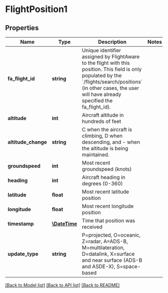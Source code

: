 # FlightPosition1

## Properties
Name | Type | Description | Notes
------------ | ------------- | ------------- | -------------
**fa_flight_id** | **string** | Unique identifier assigned by FlightAware to the flight with this position. This field is only populated by the &#x60;/flights/search/positions&#x60; (in other cases, the user will have already specified the fa_flight_id). | 
**altitude** | **int** | Aircraft altitude in hundreds of feet | 
**altitude_change** | **string** | C when the aircraft is climbing, D when descending, and - when the altitude is being maintained. | 
**groundspeed** | **int** | Most recent groundspeed (knots) | 
**heading** | **int** | Aircraft heading in degrees (0-360) | 
**latitude** | **float** | Most recent latitude position | 
**longitude** | **float** | Most recent longitude position | 
**timestamp** | [**\DateTime**](\DateTime.md) | Time that position was received | 
**update_type** | **string** | P&#x3D;projected, O&#x3D;oceanic, Z&#x3D;radar, A&#x3D;ADS-B, M&#x3D;multilateration, D&#x3D;datalink, X&#x3D;surface and near surface (ADS-B and ASDE-X), S&#x3D;space-based | 

[[Back to Model list]](../../README.md#documentation-for-models) [[Back to API list]](../../README.md#documentation-for-api-endpoints) [[Back to README]](../../README.md)

